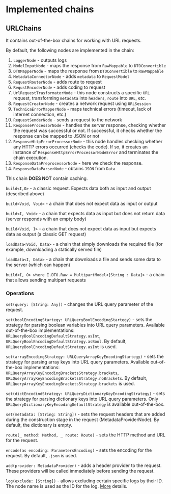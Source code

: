 # Implemented chains

## URLChains

It contains out-of-the-box chains for working with URL requests.

By default, the following nodes are implemented in the chain:

1. `LoggerNode` - outputs logs
2. `ModelInputNode` - maps the response from `RawMappable` to `DTOConvertible`
3. `DTOMapperNode` - maps the response from `DTOConvertible` to `RawMappable`
4. `MetadataConnectorNode` - adds `metadata` to `RequestModel`
5. `RequestRouterNode` - adds route to request
6. `RequstEncoderNode` - adds coding to request
7. `UrlRequestTrasformatorNode` - this node constructs a specific `URL` request, transforming `metadata` into `headers`, `route` into `URL`, etc.
8. `RequestCreatorNode` - creates a network request using `URLSession`
9. `TechnicaErrorMapperNode` - maps technical errors (timeout, lack of internet connection, etc.)
10. `RequestSenderNode` - sends a request to the network
11. `ResponseProcessorNode` - handles the server response, checking whether the request was successful or not. If successful, it checks whether the response can be mapped to JSON or not
12. `ResponseHttpErrorProcessorNode` - this node handles checking whether any HTTP errors occurred (checks the code). If so, it creates an instance of `ResponseHttpErrorProcessorNodeError` and terminates the chain execution.
13. `ResponseDataPreprocessorNode` - here we check the response.
14. `ResponseDataParserNode` - obtains `JSON` from `Data`

This chain **DOES NOT** contain caching.

`build<I,O>` - a classic request. Expects data both as input and output (described above)

`build<Void, Void>` - a chain that does not expect data as input or output

`build<I, Void>` - a chain that expects data as input but does not return data (server responds with an empty body)

`build<Void, I>` - a chain that does not expect data as input but expects data as output (a classic GET request)

`loadData<Void, Data>` - a chain that simply downloads the required file (for example, downloading a statically served file)

`loadData<I, Data>` - a chain that downloads a file and sends some data to the server (which can happen)

`build<I, O> where I.DTO.Raw = MultipartModel<[String : Data]>` - a chain that allows sending multipart requests

### Operations

`set(query: [String: Any])` - changes the URL query parameter of the request. 

`set(boolEncodingStartegy: URLQueryBoolEncodingStartegy)` - sets the strategy for parsing boolean variables into URL query parameters. Available out-of-the-box implementations: `URLQueryBoolEncodingDefaultStrategy.asInt`, `URLQueryBoolEncodingDefaultStrategy.asBool`. By default, `URLQueryBoolEncodingDefaultStrategy.asInt` is used.

`set(arrayEncodingStrategy: URLQueryArrayKeyEncodingStartegy)` - sets the strategy for parsing array keys into URL query parameters. Available out-of-the-box implementations: `URLQueryArrayKeyEncodingBracketsStrategy.brackets`, `URLQueryArrayKeyEncodingBracketsStrategy.noBrackets`. By default, `URLQueryArrayKeyEncodingBracketsStrategy.brackets` is used.

`set(dictEncodindStrategy: URLQueryDictionaryKeyEncodingStrategy)` - sets the strategy for parsing dictionary keys into URL query parameters. Only `URLQueryDictionaryKeyEncodingDefaultStrategy` is available out-of-the-box.

`set(metadata: [String: String])` - sets the request headers that are added during the construction stage in the request (MetadataProviderNode). By default, the dictionary is empty.

`route(_ method: Method, _ route: Route)` - sets the HTTP method and URL for the request.

`encode(as encoding: ParametersEncoding)` - sets the encoding for the request. By default, `.json` is used.

`add(provider: MetadataProvider)` - adds a header provider to the request. These providers will be called immediately before sending the request.

`log(exclude: [String])` - allows excluding certain specific logs by their ID. The node name is used as the ID for the log. [More](Log/Log.md) details. 